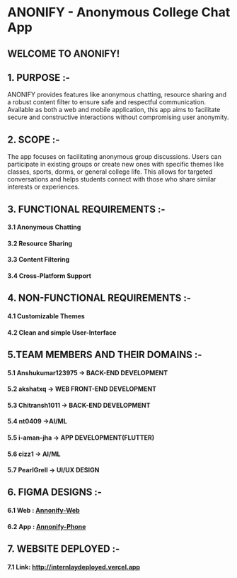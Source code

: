 # ANONIFY - Anonymous College Chat App
## WELCOME TO ANONIFY!
## 1. PURPOSE :-
ANONIFY provides features like anonymous chatting, resource sharing and a robust content filter to ensure safe and respectful communication. Available as both a web and mobile application, this app aims to facilitate secure and constructive interactions without compromising user anonymity.
## 2. SCOPE :-
The app focuses on facilitating anonymous group discussions. Users can participate in 
existing groups or create new ones with specific themes like classes, sports, dorms, or general 
college life. This allows for targeted conversations and helps students connect with those who 
share similar interests or experiences. 
## 3. FUNCTIONAL REQUIREMENTS :-
#### 3.1 Anonymous Chatting
#### 3.2 Resource Sharing
#### 3.3 Content Filtering
#### 3.4 Cross-Platform Support
## 4. NON-FUNCTIONAL REQUIREMENTS :-
#### 4.1 Customizable Themes
#### 4.2 Clean and simple User-Interface
## 5.TEAM MEMBERS AND THEIR DOMAINS :- 
#### 5.1 Anshukumar123975 -> BACK-END DEVELOPMENT
#### 5.2 akshatxq -> WEB FRONT-END DEVELOPMENT
#### 5.3 Chitransh1011 -> BACK-END DEVELOPMENT
#### 5.4 nt0409 ->AI/ML
#### 5.5 i-aman-jha -> APP DEVELOPMENT(FLUTTER)
#### 5.6 cizz1 -> AI/ML
#### 5.7 PearlGrell -> UI/UX DESIGN
## 6. FIGMA DESIGNS :-
#### 6.1 Web : <a href="https://www.figma.com/design/4AjGXuaH6dpzJcJbfliZEY/Annonify-Web?node-id=0-1&t=51sJGV86eBme3Reu-1"> Annonify-Web </a>
#### 6.2 App : <a href="https://www.figma.com/design/BF7PV6eROzhonY6XZ69Qs3/Annonify-Phone?node-id=0-1&t=B2T2wyL0rvZScP1C-1"> Annonify-Phone </a>
## 7. WEBSITE DEPLOYED :-
#### 7.1 Link: http://internlaydeployed.vercel.app
